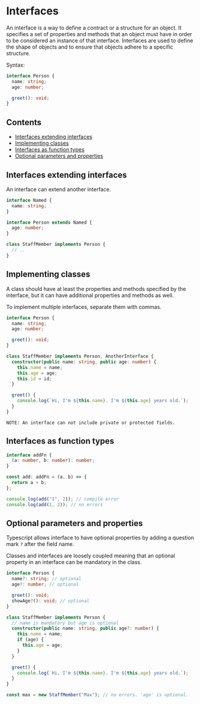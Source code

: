 # Interfaces

An interface is a way to define a contract or a structure for an object. It specifies a set of properties and methods that an object must have in order to be considered an instance of that interface. Interfaces are used to define the shape of objects and to ensure that objects adhere to a specific structure.

Syntax:

```ts
interface Person {
  name: string;
  age: number;

  greet(): void;
}
```

## Contents

- [Interfaces extending interfaces](#interfaces-extending-interfaces)
- [Implementing classes](#implementing-classes)
- [Interfaces as function types](#interfaces-as-function-types)
- [Optional parameters and properties](#optional-parameters-and-properties)

## Interfaces extending interfaces

An interface can extend another interface.

```ts
interface Named {
  name: string;
}

interface Person extends Named {
  age: number;
}

class StaffMember implements Person {
  // ..
}
```

## Implementing classes

A class should have at least the properties and methods specified by the interface, but it can have additional properties and methods as well.

To implement multiple interfaces, separate them with commas.

```ts
interface Person {
  name: string;
  age: number;

  greet(): void;
}

class StaffMember implements Person, AnotherInterface {
  constructor(public name: string, public age: number) {
    this.name = name;
    this.age = age;
    this.id = id;
  }

  greet() {
    console.log(`Hi, I'm ${this.name}. I'm ${this.age} years old.`);
  }
}
```

`NOTE: An interface can not include private or protected fields.`

## Interfaces as function types

```ts
interface addFn {
  (a: number, b: number): number;
}
```

```ts
const add: addFn = (a, b) => {
  return a + b;
};
```

```ts
console.log(add("1", 2)); // compile error
console.log(add(1, 2)); // no errors
```

## Optional parameters and properties

Typescript allows interface to have optional properties by adding a question mark `?` after the field name.

Classes and interfaces are loosely coupled meaning that an optional property in an interface can be mandatory in the class.

```ts
interface Person {
  name?: string; // optional
  age?: number; // optional

  greet(): void;
  showAge?(): void; // optional
}
```

```ts
class StaffMember implements Person {
  // name is mandatory but age is optional
  constructor(public name: string, public age?: number) {
    this.name = name;
    if (age) {
      this.age = age;
    }
  }

  greet() {
    console.log(`Hi, I'm ${this.name}. I'm ${this.age} years old.`);
  }
}

const max = new StaffMember("Max"); // no errors. 'age' is optional.
```
